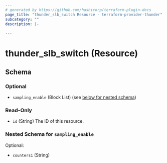 ```yaml
---
# generated by https://github.com/hashicorp/terraform-plugin-docs
page_title: "thunder_slb_switch Resource - terraform-provider-thunder"
subcategory: ""
description: |-
  
---
```


# thunder_slb_switch (Resource)





<!-- schema generated by tfplugindocs -->
## Schema

### Optional

- `sampling_enable` (Block List) (see [below for nested schema](#nestedblock--sampling_enable))

### Read-Only

- `id` (String) The ID of this resource.

<a id="nestedblock--sampling_enable"></a>
### Nested Schema for `sampling_enable`

Optional:

- `counters1` (String)


